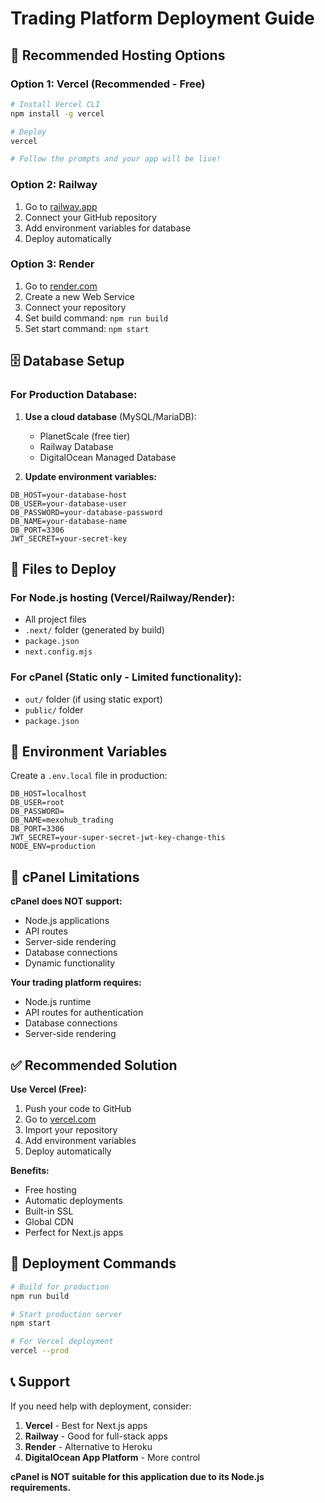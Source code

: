 # Trading Platform Deployment Guide

## 🚀 Recommended Hosting Options

### Option 1: Vercel (Recommended - Free)
```bash
# Install Vercel CLI
npm install -g vercel

# Deploy
vercel

# Follow the prompts and your app will be live!
```

### Option 2: Railway
1. Go to [railway.app](https://railway.app)
2. Connect your GitHub repository
3. Add environment variables for database
4. Deploy automatically

### Option 3: Render
1. Go to [render.com](https://render.com)
2. Create a new Web Service
3. Connect your repository
4. Set build command: `npm run build`
5. Set start command: `npm start`

## 🗄️ Database Setup

### For Production Database:
1. **Use a cloud database** (MySQL/MariaDB):
   - PlanetScale (free tier)
   - Railway Database
   - DigitalOcean Managed Database

2. **Update environment variables:**
```env
DB_HOST=your-database-host
DB_USER=your-database-user
DB_PASSWORD=your-database-password
DB_NAME=your-database-name
DB_PORT=3306
JWT_SECRET=your-secret-key
```

## 📁 Files to Deploy

### For Node.js hosting (Vercel/Railway/Render):
- All project files
- `.next/` folder (generated by build)
- `package.json`
- `next.config.mjs`

### For cPanel (Static only - Limited functionality):
- `out/` folder (if using static export)
- `public/` folder
- `package.json`

## 🔧 Environment Variables

Create a `.env.local` file in production:
```env
DB_HOST=localhost
DB_USER=root
DB_PASSWORD=
DB_NAME=mexohub_trading
DB_PORT=3306
JWT_SECRET=your-super-secret-jwt-key-change-this
NODE_ENV=production
```

## 🚫 cPanel Limitations

**cPanel does NOT support:**
- Node.js applications
- API routes
- Server-side rendering
- Database connections
- Dynamic functionality

**Your trading platform requires:**
- Node.js runtime
- API routes for authentication
- Database connections
- Server-side rendering

## ✅ Recommended Solution

**Use Vercel (Free):**
1. Push your code to GitHub
2. Go to [vercel.com](https://vercel.com)
3. Import your repository
4. Add environment variables
5. Deploy automatically

**Benefits:**
- Free hosting
- Automatic deployments
- Built-in SSL
- Global CDN
- Perfect for Next.js apps

## 🔄 Deployment Commands

```bash
# Build for production
npm run build

# Start production server
npm start

# For Vercel deployment
vercel --prod
```

## 📞 Support

If you need help with deployment, consider:
1. **Vercel** - Best for Next.js apps
2. **Railway** - Good for full-stack apps
3. **Render** - Alternative to Heroku
4. **DigitalOcean App Platform** - More control

**cPanel is NOT suitable for this application due to its Node.js requirements.** 